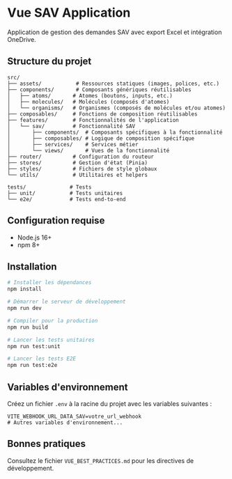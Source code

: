# Vue SAV Application

Application de gestion des demandes SAV avec export Excel et intégration OneDrive.

## Structure du projet

```
src/
├── assets/           # Ressources statiques (images, polices, etc.)
├── components/       # Composants génériques réutilisables
│   ├── atoms/       # Atomes (boutons, inputs, etc.)
│   ├── molecules/   # Molécules (composés d'atomes)
│   └── organisms/   # Organismes (composés de molécules et/ou atomes)
├── composables/     # Fonctions de composition réutilisables
├── features/        # Fonctionnalités de l'application
│   └── sav/         # Fonctionnalité SAV
│       ├── components/  # Composants spécifiques à la fonctionnalité
│       ├── composables/ # Logique de composition spécifique
│       ├── services/    # Services métier
│       └── views/       # Vues de la fonctionnalité
├── router/          # Configuration du routeur
├── stores/          # Gestion d'état (Pinia)
├── styles/          # Fichiers de style globaux
└── utils/           # Utilitaires et helpers

tests/              # Tests
├── unit/           # Tests unitaires
└── e2e/            # Tests end-to-end
```

## Configuration requise

- Node.js 16+
- npm 8+

## Installation

```bash
# Installer les dépendances
npm install

# Démarrer le serveur de développement
npm run dev

# Compiler pour la production
npm run build

# Lancer les tests unitaires
npm run test:unit

# Lancer les tests E2E
npm run test:e2e
```

## Variables d'environnement

Créez un fichier `.env` à la racine du projet avec les variables suivantes :

```env
VITE_WEBHOOK_URL_DATA_SAV=votre_url_webhook
# Autres variables d'environnement...
```

## Bonnes pratiques

Consultez le fichier `VUE_BEST_PRACTICES.md` pour les directives de développement.
